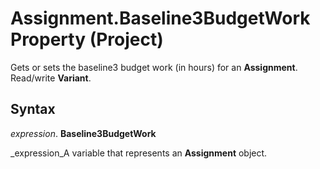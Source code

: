 
# Assignment.Baseline3BudgetWork Property (Project)

Gets or sets the baseline3 budget work (in hours) for an  **Assignment**. Read/write  **Variant**.


## Syntax

 _expression_. **Baseline3BudgetWork**

 _expression_A variable that represents an  **Assignment** object.

